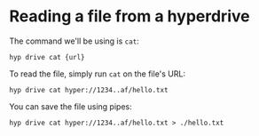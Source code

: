 # Reading a file from a hyperdrive

The command we'll be using is `cat`:

```
hyp drive cat {url}
```

To read the file, simply run `cat` on the file's URL:

```
hyp drive cat hyper://1234..af/hello.txt
```

You can save the file using pipes:

```
hyp drive cat hyper://1234..af/hello.txt > ./hello.txt
```